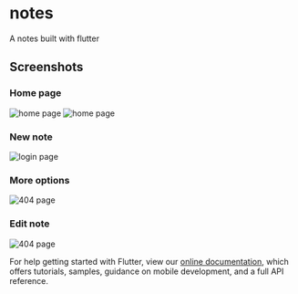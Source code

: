 # notes

A notes built with flutter

## Screenshots

### Home page
![home page](/docs/imgs/notes_home.png "Home Page")
![home page](/docs/imgs/notes_home2.png "Home Page2")
### New note 
![login page](/docs/imgs/notes_new.png "New note")
### More options
![404 page](/docs/imgs/notes_more.png "More options")
### Edit note
![404 page](/docs/imgs/notes_edit.png "Edit note")

For help getting started with Flutter, view our
[online documentation](https://flutter.dev/docs), which offers tutorials,
samples, guidance on mobile development, and a full API reference.
